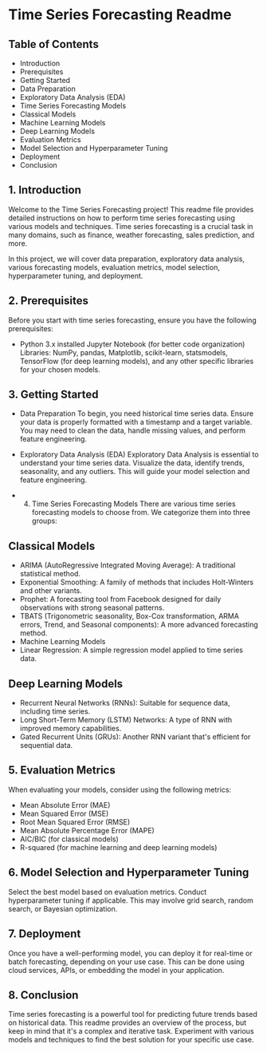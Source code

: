 # Time Series Forecasting Readme
## Table of Contents
- Introduction
- Prerequisites
- Getting Started
- Data Preparation
- Exploratory Data Analysis (EDA)
- Time Series Forecasting Models
- Classical Models
- Machine Learning Models
- Deep Learning Models
- Evaluation Metrics
- Model Selection and Hyperparameter Tuning
- Deployment
- Conclusion

## 1. Introduction
Welcome to the Time Series Forecasting project! This readme file provides detailed instructions on how to perform time series forecasting using various models and techniques. Time series forecasting is a crucial task in many domains, such as finance, weather forecasting, sales prediction, and more.

In this project, we will cover data preparation, exploratory data analysis, various forecasting models, evaluation metrics, model selection, hyperparameter tuning, and deployment.

## 2. Prerequisites
Before you start with time series forecasting, ensure you have the following prerequisites:

- Python 3.x installed
Jupyter Notebook (for better code organization)
Libraries: NumPy, pandas, Matplotlib, scikit-learn, statsmodels, TensorFlow (for deep learning models), and any other specific libraries for your chosen models.
## 3. Getting Started
- Data Preparation
To begin, you need historical time series data. Ensure your data is properly formatted with a timestamp and a target variable. You may need to clean the data, handle missing values, and perform feature engineering.

- Exploratory Data Analysis (EDA)
Exploratory Data Analysis is essential to understand your time series data. Visualize the data, identify trends, seasonality, and any outliers. This will guide your model selection and feature engineering.

- 4. Time Series Forecasting Models
There are various time series forecasting models to choose from. We categorize them into three groups:

## Classical Models
- ARIMA (AutoRegressive Integrated Moving Average): A traditional statistical method.
- Exponential Smoothing: A family of methods that includes Holt-Winters and other variants.
- Prophet: A forecasting tool from Facebook designed for daily observations with strong seasonal patterns.
- TBATS (Trigonometric seasonality, Box-Cox transformation, ARMA errors, Trend, and Seasonal components): A more advanced forecasting method.
- Machine Learning Models
- Linear Regression: A simple regression model applied to time series data.

## Deep Learning Models
- Recurrent Neural Networks (RNNs): Suitable for sequence data, including time series.
- Long Short-Term Memory (LSTM) Networks: A type of RNN with improved memory capabilities.
- Gated Recurrent Units (GRUs): Another RNN variant that's efficient for sequential data.
## 5. Evaluation Metrics
When evaluating your models, consider using the following metrics:

- Mean Absolute Error (MAE)
- Mean Squared Error (MSE)
- Root Mean Squared Error (RMSE)
- Mean Absolute Percentage Error (MAPE)
- AIC/BIC (for classical models)
- R-squared (for machine learning and deep learning models)
## 6. Model Selection and Hyperparameter Tuning
Select the best model based on evaluation metrics. Conduct hyperparameter tuning if applicable. This may involve grid search, random search, or Bayesian optimization.

## 7. Deployment
Once you have a well-performing model, you can deploy it for real-time or batch forecasting, depending on your use case. This can be done using cloud services, APIs, or embedding the model in your application.

## 8. Conclusion
Time series forecasting is a powerful tool for predicting future trends based on historical data. This readme provides an overview of the process, but keep in mind that it's a complex and iterative task. Experiment with various models and techniques to find the best solution for your specific use case.
